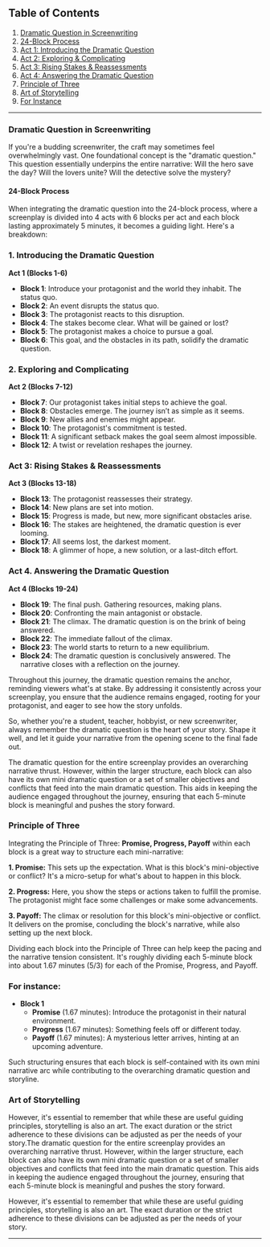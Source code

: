 ## Table of Contents

1. [Dramatic Question in Screenwriting](#dramatic-question-in-screenwriting)
2. [24-Block Process](#24-block-process)
3. [Act 1: Introducing the Dramatic Question](#1-introducing-the-dramatic-question)
4. [Act 2: Exploring & Complicating](#2-exploring-and-complicating)
5. [Act 3: Rising Stakes & Reassessments](#act-3-rising-stakes--reassessments)
6. [Act 4: Answering the Dramatic Question](#act-4-answering-the-dramatic-question)
7. [Principle of Three](#principle-of-three)
8. [Art of Storytelling](#art-of-storytelling)
9. [For Instance](#for-instance)

---

### Dramatic Question in Screenwriting

If you're a budding screenwriter, the craft may sometimes feel overwhelmingly vast. One foundational concept is the "dramatic question." This question essentially underpins the entire narrative: Will the hero save the day? Will the lovers unite? Will the detective solve the mystery?

#### 24-Block Process
 
When integrating the dramatic question into the 24-block process, where a screenplay is divided into 4 acts with 6 blocks per act and each block lasting approximately 5 minutes, it becomes a guiding light. Here's a breakdown:

### 1. Introducing the Dramatic Question
**Act 1 (Blocks 1-6)**
* **Block 1**: Introduce your protagonist and the world they inhabit. The status quo.
* **Block 2**: An event disrupts the status quo. 
* **Block 3**: The protagonist reacts to this disruption.
* **Block 4**: The stakes become clear. What will be gained or lost?
* **Block 5**: The protagonist makes a choice to pursue a goal.
* **Block 6**: This goal, and the obstacles in its path, solidify the dramatic question. 

### 2. Exploring and Complicating
**Act 2 (Blocks 7-12)**
* **Block 7**: Our protagonist takes initial steps to achieve the goal.
* **Block 8**: Obstacles emerge. The journey isn’t as simple as it seems.
* **Block 9**: New allies and enemies might appear.
* **Block 10**: The protagonist's commitment is tested.
* **Block 11**: A significant setback makes the goal seem almost impossible.
* **Block 12**: A twist or revelation reshapes the journey.

### Act 3: Rising Stakes & Reassessments
**Act 3 (Blocks 13-18)**
* **Block 13**: The protagonist reassesses their strategy.
* **Block 14**: New plans are set into motion. 
* **Block 15**: Progress is made, but new, more significant obstacles arise.
* **Block 16**: The stakes are heightened, the dramatic question is ever looming.
* **Block 17**: All seems lost, the darkest moment.
* **Block 18**: A glimmer of hope, a new solution, or a last-ditch effort.

### Act 4. Answering the Dramatic Question
**Act 4 (Blocks 19-24)**
* **Block 19**: The final push. Gathering resources, making plans.
* **Block 20**: Confronting the main antagonist or obstacle.
* **Block 21**: The climax. The dramatic question is on the brink of being answered.
* **Block 22**: The immediate fallout of the climax. 
* **Block 23**: The world starts to return to a new equilibrium.
* **Block 24**: The dramatic question is conclusively answered. The narrative closes with a reflection on the journey.

Throughout this journey, the dramatic question remains the anchor, reminding viewers what's at stake. By addressing it consistently across your screenplay, you ensure that the audience remains engaged, rooting for your protagonist, and eager to see how the story unfolds.

So, whether you're a student, teacher, hobbyist, or new screenwriter, always remember the dramatic question is the heart of your story. Shape it well, and let it guide your narrative from the opening scene to the final fade out.

The dramatic question for the entire screenplay provides an overarching narrative thrust. However, within the larger structure, each block can also have its own mini dramatic question or a set of smaller objectives and conflicts that feed into the main dramatic question. This aids in keeping the audience engaged throughout the journey, ensuring that each 5-minute block is meaningful and pushes the story forward.

### Principle of Three

Integrating the Principle of Three: **Promise, Progress, Payoff** within each block is a great way to structure each mini-narrative:

**1. Promise:** This sets up the expectation. What is this block's mini-objective or conflict? It's a micro-setup for what's about to happen in this block.

**2. Progress:** Here, you show the steps or actions taken to fulfill the promise. The protagonist might face some challenges or make some advancements.

**3. Payoff:** The climax or resolution for this block's mini-objective or conflict. It delivers on the promise, concluding the block's narrative, while also setting up the next block.

Dividing each block into the Principle of Three can help keep the pacing and the narrative tension consistent. It's roughly dividing each 5-minute block into about 1.67 minutes (5/3) for each of the Promise, Progress, and Payoff.

### For instance:

- **Block 1**
  - **Promise** (1.67 minutes): Introduce the protagonist in their natural environment.
  - **Progress** (1.67 minutes): Something feels off or different today.
  - **Payoff** (1.67 minutes): A mysterious letter arrives, hinting at an upcoming adventure.

Such structuring ensures that each block is self-contained with its own mini narrative arc while contributing to the overarching dramatic question and storyline.

### Art of Storytelling

However, it's essential to remember that while these are useful guiding principles, storytelling is also an art. The exact duration or the strict adherence to these divisions can be adjusted as per the needs of your story.The dramatic question for the entire screenplay provides an overarching narrative thrust. However, within the larger structure, each block can also have its own mini dramatic question or a set of smaller objectives and conflicts that feed into the main dramatic question. This aids in keeping the audience engaged throughout the journey, ensuring that each 5-minute block is meaningful and pushes the story forward.

However, it's essential to remember that while these are useful guiding principles, storytelling is also an art. The exact duration or the strict adherence to these divisions can be adjusted as per the needs of your story.

---
